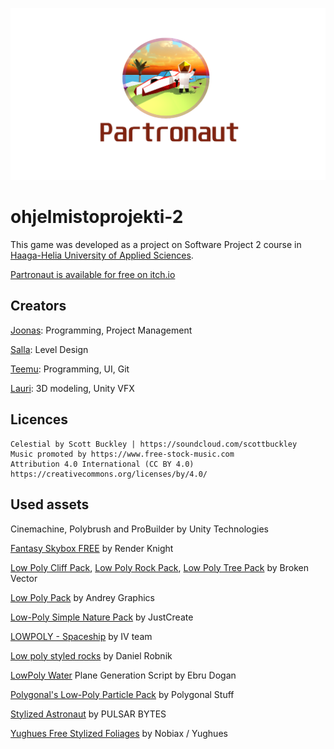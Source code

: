 ![Partronaut cover image](/DocAssets/coverart.png)
# ohjelmistoprojekti-2
This game was developed as a project on Software Project 2 course in [Haaga-Helia University of Applied Sciences](https://www.haaga-helia.fi/en).

[Partronaut is available for free on itch.io](https://temelius.itch.io/partronaut)
## Creators
[Joonas](https://github.com/joonasrom): Programming, Project Management

[Salla](https://github.com/sallasalmi): Level Design

[Teemu](https://github.com/Temelius): Programming, UI, Git

[Lauri](https://github.com/l1l1l1l1l): 3D modeling, Unity VFX
## Licences
```
Celestial by Scott Buckley | https://soundcloud.com/scottbuckley
Music promoted by https://www.free-stock-music.com
Attribution 4.0 International (CC BY 4.0)
https://creativecommons.org/licenses/by/4.0/
```
## Used assets
Cinemachine, Polybrush and ProBuilder by Unity Technologies

[Fantasy Skybox FREE](https://assetstore.unity.com/packages/2d/textures-materials/sky/fantasy-skybox-free-18353) 
by Render Knight

[Low Poly Cliff Pack](https://assetstore.unity.com/packages/3d/environments/landscapes/low-poly-cliff-pack-67289),
[Low Poly Rock Pack](https://assetstore.unity.com/packages/3d/environments/low-poly-rock-pack-57874),
[Low Poly Tree Pack](https://assetstore.unity.com/packages/3d/vegetation/trees/low-poly-tree-pack-57866)
by Broken Vector

[Low Poly Pack](https://assetstore.unity.com/packages/3d/environments/low-poly-pack-94605)
by Andrey Graphics

[Low-Poly Simple Nature Pack](https://assetstore.unity.com/packages/3d/environments/landscapes/low-poly-simple-nature-pack-162153) 
by JustCreate

[LOWPOLY - Spaceship](https://assetstore.unity.com/packages/3d/environments/sci-fi/lowpoly-spaceship-183012)
by IV team

[Low poly styled rocks](https://assetstore.unity.com/packages/3d/props/exterior/low-poly-styled-rocks-43486)
by Daniel Robnik

[LowPoly Water](https://assetstore.unity.com/packages/tools/particles-effects/lowpoly-water-107563) Plane Generation Script 
by Ebru Dogan

[Polygonal's Low-Poly Particle Pack](https://assetstore.unity.com/packages/p/polygonal-s-low-poly-particle-pack-118355) 
by Polygonal Stuff

[Stylized Astronaut](https://assetstore.unity.com/packages/3d/characters/humanoids/sci-fi/stylized-astronaut-114298)
by PULSAR BYTES

[Yughues Free Stylized Foliages](https://assetstore.unity.com/packages/3d/vegetation/yughues-free-stylized-foliages-13392)
by Nobiax / Yughues

